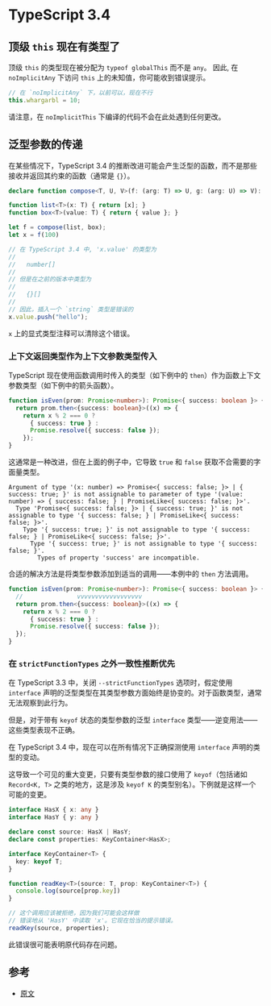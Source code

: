 # TypeScript 3.4

## 顶级 `this` 现在有类型了

顶级 `this` 的类型现在被分配为 `typeof globalThis` 而不是 `any`。
因此, 在 `noImplicitAny` 下访问 `this` 上的未知值，你可能收到错误提示。

```ts
// 在 `noImplicitAny` 下，以前可以，现在不行
this.whargarbl = 10;
```

请注意，在 `noImplicitThis` 下编译的代码不会在此处遇到任何更改。

## 泛型参数的传递

在某些情况下，TypeScript 3.4 的推断改进可能会产生泛型的函数，而不是那些接收并返回其约束的函数（通常是 `{}`）。

```ts
declare function compose<T, U, V>(f: (arg: T) => U, g: (arg: U) => V): (arg: T) => V;

function list<T>(x: T) { return [x]; }
function box<T>(value: T) { return { value }; }

let f = compose(list, box);
let x = f(100)

// 在 TypeScript 3.4 中, 'x.value' 的类型为
//
//   number[]
//
// 但是在之前的版本中类型为
//
//   {}[]
//
// 因此，插入一个 `string` 类型是错误的
x.value.push("hello");
```

`x` 上的显式类型注释可以清除这个错误。

### 上下文返回类型作为上下文参数类型传入

TypeScript 现在使用函数调用时传入的类型（如下例中的 `then`）作为函数上下文参数类型（如下例中的箭头函数）。

```ts
function isEven(prom: Promise<number>): Promise<{ success: boolean }> {
  return prom.then<{success: boolean}>((x) => {
    return x % 2 === 0 ?
      { success: true } :
      Promise.resolve({ success: false });
    });
}
```

这通常是一种改进，但在上面的例子中，它导致 `true` 和 `false` 获取不合需要的字面量类型。

```
Argument of type '(x: number) => Promise<{ success: false; }> | { success: true; }' is not assignable to parameter of type '(value: number) => { success: false; } | PromiseLike<{ success: false; }>'.
  Type 'Promise<{ success: false; }> | { success: true; }' is not assignable to type '{ success: false; } | PromiseLike<{ success: false; }>'.
    Type '{ success: true; }' is not assignable to type '{ success: false; } | PromiseLike<{ success: false; }>'.
      Type '{ success: true; }' is not assignable to type '{ success: false; }'.
        Types of property 'success' are incompatible.
```

合适的解决方法是将类型参数添加到适当的调用——本例中的 `then` 方法调用。

```ts
function isEven(prom: Promise<number>): Promise<{ success: boolean }> {
  //               vvvvvvvvvvvvvvvvvv
  return prom.then<{success: boolean}>((x) => {
    return x % 2 === 0 ?
      { success: true } :
      Promise.resolve({ success: false });
  });
}
```

### 在 `strictFunctionTypes` 之外一致性推断优先

在 TypeScript 3.3 中，关闭 `--strictFunctionTypes` 选项时，假定使用 `interface` 声明的泛型类型在其类型参数方面始终是协变的。对于函数类型，通常无法观察到此行为。

但是，对于带有 `keyof` 状态的类型参数的泛型 `interface` 类型——逆变用法——这些类型表现不正确。

在 TypeScript 3.4 中，现在可以在所有情况下正确探测使用 `interface` 声明的类型的变动。

这导致一个可见的重大变更，只要有类型参数的接口使用了 `keyof`（包括诸如 `Record<K, T>` 之类的地方，这是涉及 `keyof K` 的类型别名）。下例就是这样一个可能的变更。

```ts
interface HasX { x: any }
interface HasY { y: any }

declare const source: HasX | HasY;
declare const properties: KeyContainer<HasX>;

interface KeyContainer<T> {
  key: keyof T;
}

function readKey<T>(source: T, prop: KeyContainer<T>) {
  console.log(source[prop.key])
}

// 这个调用应该被拒绝，因为我们可能会这样做
// 错误地从 'HasY' 中读取 'x'。它现在恰当的提示错误。
readKey(source, properties);
```

此错误很可能表明原代码存在问题。

## 参考

* [原文](https://github.com/Microsoft/TypeScript-wiki/blob/master/Breaking-Changes.md#typescript-34)
